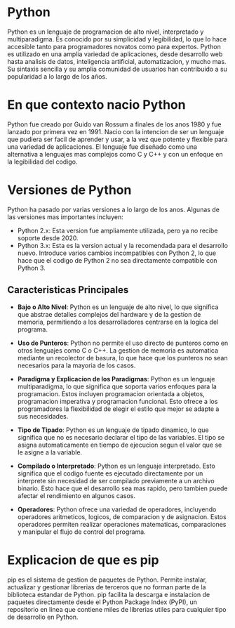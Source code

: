 # Python

Python es un lenguaje de programacion de alto nivel, interpretado y multiparadigma. Es conocido por su simplicidad y legibilidad, lo que lo hace accesible tanto para programadores novatos como para expertos. Python es utilizado en una amplia variedad de aplicaciones, desde desarrollo web hasta analisis de datos, inteligencia artificial, automatizacion, y mucho mas. Su sintaxis sencilla y su amplia comunidad de usuarios han contribuido a su popularidad a lo largo de los años.

# En que contexto nacio Python

Python fue creado por Guido van Rossum a finales de los anos 1980 y fue lanzado por primera vez en 1991. Nacio con la intencion de ser un lenguaje que pudiera ser facil de aprender y usar, a la vez que potente y flexible para una variedad de aplicaciones. El lenguaje fue diseñado como una alternativa a lenguajes mas complejos como C y C++ y con un enfoque en la legibilidad del codigo.

# Versiones de Python

Python ha pasado por varias versiones a lo largo de los anos. Algunas de las versiones mas importantes incluyen:

- Python 2.x: Esta version fue ampliamente utilizada, pero ya no recibe soporte desde 2020.
- Python 3.x: Esta es la version actual y la recomendada para el desarrollo nuevo. Introduce varios cambios incompatibles con Python 2, lo que hace que el codigo de Python 2 no sea directamente compatible con Python 3.

## Caracteristicas Principales

- **Bajo o Alto Nivel**: Python es un lenguaje de alto nivel, lo que significa que abstrae detalles complejos del hardware y de la gestion de memoria, permitiendo a los desarrolladores centrarse en la logica del programa.
  
- **Uso de Punteros**: Python no permite el uso directo de punteros como en otros lenguajes como C o C++. La gestion de memoria es automatica mediante un recolector de basura, lo que hace que los punteros no sean necesarios para la mayoria de los casos.

- **Paradigma y Explicacion de los Paradigmas**: Python es un lenguaje multiparadigma, lo que significa que soporta varios enfoques para la programacion. Estos incluyen programacion orientada a objetos, programacion imperativa y programacion funcional. Esto ofrece a los programadores la flexibilidad de elegir el estilo que mejor se adapte a sus necesidades.

- **Tipo de Tipado**: Python es un lenguaje de tipado dinamico, lo que significa que no es necesario declarar el tipo de las variables. El tipo se asigna automaticamente en tiempo de ejecucion segun el valor que se le asigne a la variable.

- **Compilado o Interpretado**: Python es un lenguaje interpretado. Esto significa que el codigo fuente es ejecutado directamente por un interprete sin necesidad de ser compilado previamente a un archivo binario. Esto hace que el desarrollo sea mas rapido, pero tambien puede afectar el rendimiento en algunos casos.

- **Operadores**: Python ofrece una variedad de operadores, incluyendo operadores aritmeticos, logicos, de comparacion y de asignacion. Estos operadores permiten realizar operaciones matematicas, comparaciones y manipular el flujo de control del programa.

# Explicacion de que es pip

pip es el sistema de gestion de paquetes de Python. Permite instalar, actualizar y gestionar librerias de terceros que no forman parte de la biblioteca estandar de Python. pip facilita la descarga e instalacion de paquetes directamente desde el Python Package Index (PyPI), un repositorio en linea que contiene miles de librerias utiles para cualquier tipo de desarrollo en Python.
